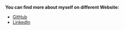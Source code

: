 **You can find more about myself on different Website:**
  - [GitHub](https://github.com/betb9)
  - [LinkedIn](https://www.linkedin.com/in/etienne-bender-0ba04b178/)
